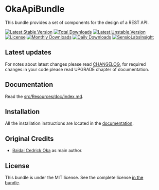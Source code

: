 OkaApiBundle
============

This bundle provides a set of components for the design of a REST API.

[![Latest Stable Version](https://poser.pugx.org/coka/cors-bundle/v/stable)](https://packagist.org/packages/coka/cors-bundle)
[![Total Downloads](https://poser.pugx.org/coka/cors-bundle/downloads)](https://packagist.org/packages/coka/cors-bundle)
[![Latest Unstable Version](https://poser.pugx.org/coka/cors-bundle/v/unstable)](https://packagist.org/packages/coka/cors-bundle)
[![License](https://poser.pugx.org/coka/cors-bundle/license)](https://packagist.org/packages/coka/cors-bundle)
[![Monthly Downloads](https://poser.pugx.org/coka/cors-bundle/d/monthly)](https://packagist.org/packages/coka/cors-bundle)
[![Daily Downloads](https://poser.pugx.org/coka/cors-bundle/d/daily)](https://packagist.org/packages/coka/cors-bundle)
[![SensioLabsInsight](https://insight.sensiolabs.com/projects/decc08f3-aa4b-4c7b-8377-c61a4b2f961c/mini.png)](https://insight.sensiolabs.com/projects/decc08f3-aa4b-4c7b-8377-c61a4b2f961c)

Latest updates
--------------

For notes about latest changes please read [CHANGELOG](CHANGELOG.md), for required changes in your code please read UPGRADE chapter of documentation.

Documentation
-------------

Read the [src/Resources/doc/index.md](src/Resources/doc/index.md).

Installation
------------

All the installation instructions are located in the [documentation](src/Resources/doc/index.md).

Original Credits
----------------

* [Baidai Cedrick Oka](https://github.com/CedrickOka) as main author.

License
-------

This bundle is under the MIT license. See the complete license [in the bundle](LICENSE).
